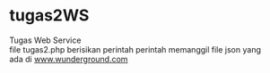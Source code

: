 # tugas2WS
Tugas Web Service<br>
file tugas2.php berisikan perintah perintah memanggil file json yang<br>
ada di www.wunderground.com
